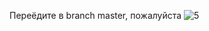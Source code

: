 Переёдите в branch master, пожалуйста ![5](https://user-images.githubusercontent.com/99166734/208248937-5b0a5d27-5255-491d-ae28-78f625e65b30.png)
